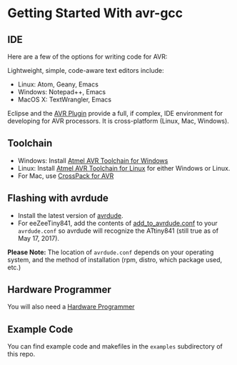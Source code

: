 # Getting Started With avr-gcc

## IDE

Here are a few of the options for writing code for AVR:

Lightweight, simple, code-aware text editors include:
  * Linux: Atom, Geany, Emacs
  * Windows: Notepad++, Emacs
  * MacOS X: TextWrangler, Emacs

Eclipse and the [AVR Plugin](http://avr-eclipse.sourceforge.net/wiki/index.php/The_AVR_Eclipse_Plugin) provide a full, if complex, IDE environment for developing for AVR processors. It is cross-platform (Linux, Mac, Windows).

## Toolchain

  * Windows: Install [Atmel AVR Toolchain for Windows](http://www.atmel.com/tools/atmelavrtoolchainforwindows.aspx)
  * Linux: Install [Atmel AVR Toolchain for Linux](http://www.atmel.com/tools/ATMELAVRTOOLCHAINFORLINUX.aspx) for either Windows or Linux.
  * For Mac, use [CrossPack for AVR](https://www.obdev.at/products/crosspack/index.html)

## Flashing with avrdude

* Install the latest version of [avrdude](http://www.nongnu.org/avrdude/).
* For eeZeeTiny841, add the contents of [add\_to\_avrdude.conf](../setup/add_to_avrdude.conf) to your ```avrdude.conf``` so avrdude will recognize the ATtiny841 (still true as of May 17, 2017).

**Please Note:** The location of ```avrdude.conf``` depends on your operating system, and the method of installation (rpm, distro, which package used, etc.)

## Hardware Programmer

You will also need a [Hardware Programmer](HardwareProgrammer.md)

## Example Code

You can find example code and makefiles in the ```examples``` subdirectory of this repo.
